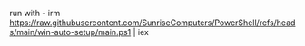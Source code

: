 run with - 
irm https://raw.githubusercontent.com/SunriseComputers/PowerShell/refs/heads/main/win-auto-setup/main.ps1 | iex
